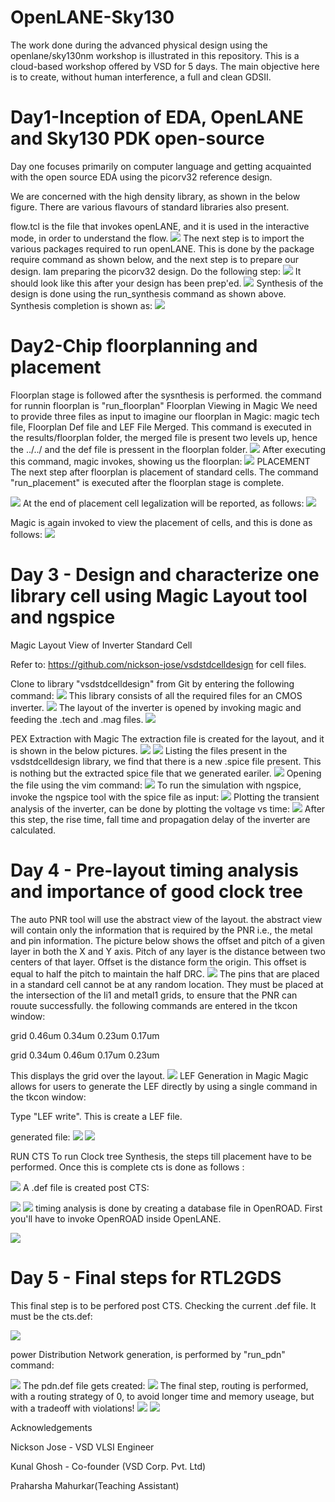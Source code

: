 # OpenLANE-Sky130
The work done during the advanced physical design using the openlane/sky130nm workshop is illustrated in this repository. This is a cloud-based workshop offered by VSD for 5 days. The main objective here is to create, without human interference, a full and clean GDSII.

# Day1-Inception of EDA, OpenLANE and Sky130 PDK open-source
Day one focuses primarily on computer language and getting acquainted with the open source EDA using the picorv32 reference design.

We are concerned with the high density library, as shown in the below figure. There are various flavours of standard libraries also present.


flow.tcl is the file that invokes openLANE, and it is used in the interactive mode, in order to understand the flow.
![](images/2/flow.png)
The next step is to import the various packages required to run openLANE. This is done by the package require command as shown below, and the next step is to prepare our design. Iam preparing the picorv32 design. Do the following step:
![](images/2/prep.png)
It should look like this after your design has been prep'ed.
![](images/2/syn.png)
Synthesis of the design is done using the run_synthesis command as shown above.
Synthesis completion is shown as:
![](images/2/syn_com.png)

# Day2-Chip floorplanning and placement

Floorplan stage is followed after the sysnthesis is performed. the command for runnin floorplan is "run_floorplan"
Floorplan Viewing in Magic
We need to provide three files as input to imagine our floorplan in Magic:
magic tech file, Floorplan Def file and LEF File Merged.
This command is executed in the results/floorplan folder, the merged file is present two levels up, hence the ../../ and the def file is pressent in the floorplan folder.
![](images/2/floorplan_view.png)
After executing this command, magic invokes, showing us the floorplan:
![](images/2/floor_mag.png)
PLACEMENT
The next step after floorplan is placement of standard cells. The command "run_placement" is executed after the floorplan stage is complete.

![](images/2/placement.png)
At the end of placement cell legalization will be reported, as follows:
![](images/2/PASS_pcment.png)

Magic is again invoked to view the placement of cells, and this is done as follows:
![](images/2/place_view.png)

# Day 3 - Design and characterize one library cell using Magic Layout tool and ngspice
Magic Layout View of Inverter Standard Cell

Refer to: https://github.com/nickson-jose/vsdstdcelldesign for cell files.

Clone to library "vsdstdcelldesign" from Git by entering the following command:
![](images/3/1.png)
This library consists of all the required files for an CMOS inverter.
![](images/3/2.png)
The layout of the inverter is opened by invoking magic and feeding the .tech and .mag files.
![](images/3/3.png)

PEX Extraction with Magic
The extraction file is created for the layout, and it is shown in the below pictures.
![](images/3/4.png)
![](images/3/5.png)
Listing the files present in the vsdstdcelldesign library, we find that there is a new .spice file present. This is nothing but the extracted spice file that we generated eariler.
![](images/3/6.png)
Opening the file using the vim command:
![](images/3/7.png)
To run the simulation with ngspice, invoke the ngspice tool with the spice file as input:
![](images/3/8.png)
Plotting the transient analysis of the inverter, can be done by plotting the voltage vs time:
![](images/3/9.png)
After this step, the rise time, fall time and propagation delay of the inverter are calculated.


# Day 4 - Pre-layout timing analysis and importance of good clock tree
The auto PNR tool will use the abstract view of the layout. the abstract view will contain only the information that is required by the PNR i.e., the metal and pin information.
The picture below shows the offset and pitch of a given layer in both the X and Y axis. Pitch of any layer is the distance between two centers of that layer. Offset is the distance form the origin. This offset is equal to half the pitch to maintain the half DRC.
![](images/3/10.png)
The pins that are placed in a standard cell cannot be at any random location. They must be placed at the intersection of the li1 and metal1 grids, to ensure that the PNR can rouute successfully.
the following commands are entered in the tkcon window:

grid 0.46um 0.34um 0.23um 0.17um

grid 0.34um 0.46um 0.17um 0.23um

This displays the grid over the layout.
![](images/3/11.png)
LEF Generation in Magic
Magic allows for users to generate the LEF directly by using a single command in the tkcon window:

Type "LEF write". This is create a LEF file.

generated file:
![](images/3/12.png)
![](images/3/13.png)

RUN CTS
To run Clock tree Synthesis, the steps till placement have to be performed. Once this is complete cts is done as follows :

![](images/4/1.png)
A .def file is created post CTS:

![](images/4/2.png)
![](images/4/3.png)
timing analysis is done by creating a database file in OpenROAD. First you'll have to invoke OpenROAD inside OpenLANE.

![](images/4/OR.png)


# Day 5 - Final steps for RTL2GDS

This final step is to be perfored post CTS. Checking the current .def file. It must be the cts.def:

![](images/5/1.png)

power Distribution Network generation, is performed by "run_pdn" command:

![](images/5/2.png)
The pdn.def file gets created:
![](images/5/3.png)
The final step, routing is performed, with a routing strategy of 0, to avoid longer time and memory useage, but with a tradeoff with violations!
![](images/5/4.png)
![](images/5/6.png)


Acknowledgements

Nickson Jose - VSD VLSI Engineer

Kunal Ghosh - Co-founder (VSD Corp. Pvt. Ltd)

Praharsha Mahurkar(Teaching Assistant)


